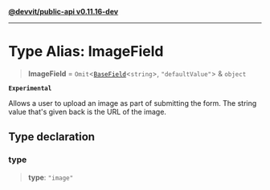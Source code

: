 [**@devvit/public-api v0.11.16-dev**](../README.md)

---

# Type Alias: ImageField

> **ImageField** = `Omit`\<[`BaseField`](BaseField.md)\<`string`\>, `"defaultValue"`\> & `object`

**`Experimental`**

Allows a user to upload an image as part of submitting the form. The string value that's
given back is the URL of the image.

## Type declaration

### type

> **type**: `"image"`
